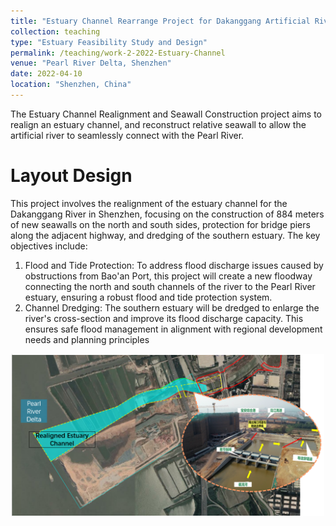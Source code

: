 ```yaml
---
title: "Estuary Channel Rearrange Project for Dakanggang Artificial River"
collection: teaching
type: "Estuary Feasibility Study and Design"
permalink: /teaching/work-2-2022-Estuary-Channel
venue: "Pearl River Delta, Shenzhen"
date: 2022-04-10
location: "Shenzhen, China"
---
```


The Estuary Channel Realignment and Seawall Construction project aims to realign an estuary channel, and reconstruct relative seawall to allow the artificial river to seamlessly connect with the Pearl River.

Layout Design
======

This project involves the realignment of the estuary channel for the Dakanggang River in Shenzhen, focusing on the construction of 884 meters of new seawalls on the north and south sides, protection for bridge piers along the adjacent highway, and dredging of the southern estuary. The key objectives include:
1. Flood and Tide Protection: To address flood discharge issues caused by obstructions from Bao'an Port, this project will create a new floodway connecting the north and south channels of the river to the Pearl River estuary, ensuring a robust flood and tide protection system.
2. Channel Dredging: The southern estuary will be dredged to enlarge the river's cross-section and improve its flood discharge capacity. This ensures safe flood management in alignment with regional development needs and planning principles <br/>
<p align="center">
  <img src='/images/work2-1.PNG' alt='Image Description' width='500'> 
</p> 
